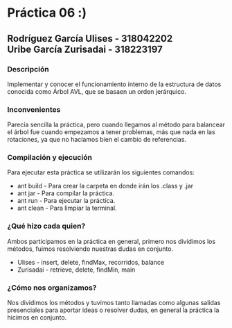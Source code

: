 # Práctica 06 :)

## Rodríguez García Ulises - 318042202 &emsp;&emsp;&emsp;&emsp;&emsp; Uribe García Zurisadai - 318223197

### Descripción
Implementar y conocer el funcionamiento interno de la estructura de datos conocida como Árbol AVL, que se basaen un orden jerárquico.

### Inconvenientes
Parecía sencilla la práctica, pero cuando llegamos al método para balancear el árbol fue cuando empezamos a tener problemas, más que nada en las rotaciones, ya que no hacíamos bien el cambio de referencias.

### Compilación y ejecución
Para ejecutar esta práctica se utilizarán los siguientes comandos:

* ant build - Para crear la carpeta en donde irán los .class y .jar
* ant jar - Para compilar la práctica.
* ant run - Para ejecutar la práctica.
* ant clean - Para limpiar la terminal.

### ¿Qué hizo cada quien?
Ambos participamos en la práctica en general, primero nos dividimos los métodos, fuimos resolviendo nuestras dudas en conjunto.

* Ulises - insert, delete, findMax, recorridos, balance
* Zurisadai - retrieve, delete, findMin, main

### ¿Cómo nos organizamos?
Nos dividimos los métodos y tuvimos tanto llamadas como algunas salidas presenciales para aportar ideas o resolver dudas, en general la práctica la hicimos en conjunto.
